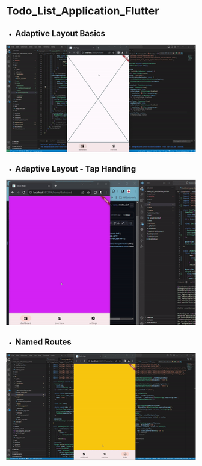 # Todo_List_Application_Flutter

- ## Adaptive Layout Basics
![image](./preview_output/basic_adaptive_layout.gif)

- ## Adaptive Layout - Tap Handling
![image](./preview_output/tapHandling.gif)

- ## Named Routes
![](./preview_output/namedRoutes.gif)